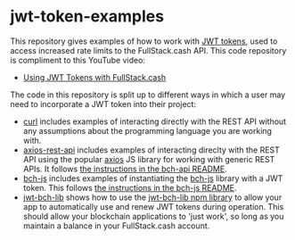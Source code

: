 # jwt-token-examples

This repository gives examples of how to work with [JWT tokens](https://jwt.io/), used to access increased rate limits to the FullStack.cash API. This code repository is compliment to this YouTube video:

- [Using JWT Tokens with FullStack.cash](https://youtu.be/OdJOleHoSo8)

The code in this repository is split up to different ways in which a user may need to incorporate a JWT token into their project:

- [curl](./curl) includes examples of interacting directly with the REST API without any assumptions about the programming language you are working with.
- [axios-rest-api](./axios-rest-api) includes examples of interacting direclty with the REST API using the popular [axios](https://github.com/axios/axios) JS library for working with generic REST APIs. It follows [the instructions in the bch-api README](https://github.com/Permissionless-Software-Foundation/bch-api#rate-limits).
- [bch-js](./bch-js) includes examples of instantiating the [bch-js]() library with a JWT token. This follows [the instructions in the bch-js README](https://github.com/Permissionless-Software-Foundation/bch-js#api-key).
- [jwt-bch-lib](./jwt-bch-lib) shows how to use the [jwt-bch-lib npm library](https://www.npmjs.com/package/jwt-bch-lib) to allow your app to automatically use and renew JWT tokens during operation. This should allow your blockchain applications to 'just work', so long as you maintain a balance in your FullStack.cash account.
